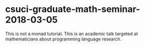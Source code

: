 # csuci-graduate-math-seminar-2018-03-05

This is not a monad tutorial. This is an academic talk targeted at mathematicians about programming language research.
